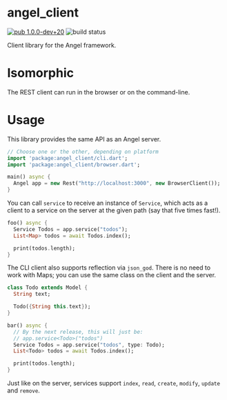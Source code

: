 # angel_client

[![pub 1.0.0-dev+20](https://img.shields.io/badge/pub-1.0.0--dev+20-red.svg)](https://pub.dartlang.org/packages/angel_client)
![build status](https://travis-ci.org/angel-dart/client.svg)

Client library for the Angel framework.

# Isomorphic
The REST client can run in the browser or on the command-line.

# Usage
This library provides the same API as an Angel server.

```dart
// Choose one or the other, depending on platform
import 'package:angel_client/cli.dart';
import 'package:angel_client/browser.dart';

main() async {
  Angel app = new Rest("http://localhost:3000", new BrowserClient());
}
```

You can call `service` to receive an instance of `Service`, which acts as a client to a
service on the server at the given path (say that five times fast!).

```dart
foo() async {
  Service Todos = app.service("todos");
  List<Map> todos = await Todos.index();

  print(todos.length);
}
```

The CLI client also supports reflection via `json_god`. There is no need to work with Maps;
you can use the same class on the client and the server.

```dart
class Todo extends Model {
  String text;

  Todo({String this.text});
}

bar() async {
  // By the next release, this will just be:
  // app.service<Todo>("todos")
  Service Todos = app.service("todos", type: Todo);
  List<Todo> todos = await Todos.index();

  print(todos.length);
}
```

Just like on the server, services support `index`, `read`, `create`, `modify`, `update` and
`remove`.
